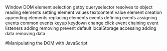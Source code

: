 Window
    DOM
        element selection
            getby
            queryselector
            resolves to object
            reading elements
        setting element values
            textcontent
            value
        element creation
            appending elements
            replacing elements
    events
        defining events
        assigning events
        common events
            keyup
            keydown
            change
            click
        event chaining
        event listeners
            adding
            removing
            prevent default
        localStorage
            accessing
                adding data
                removing data

#Manipulating the DOM with JavaScript

